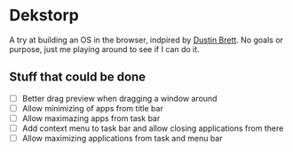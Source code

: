 # Dekstorp

A try at building an OS in the browser, indpired by [Dustin Brett](https://dustinbrett.com/). No goals or purpose, just me playing around to see if I can do it.

## Stuff that could be done
- [ ] Better drag preview when dragging a window around
- [ ] Allow minimizing of apps from title bar
- [ ] Allow maximazing apps from task bar
- [ ] Add context menu to task bar and allow closing applications from there
- [ ] Allow maximizing applications from task and menu bar
